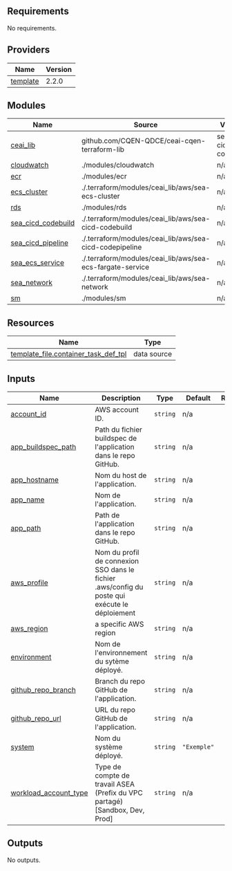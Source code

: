 <!-- BEGIN_TF_DOCS -->
## Requirements

No requirements.

## Providers

| Name | Version |
|------|---------|
| <a name="provider_template"></a> [template](#provider\_template) | 2.2.0 |

## Modules

| Name | Source | Version |
|------|--------|---------|
| <a name="module_ceai_lib"></a> [ceai\_lib](#module\_ceai\_lib) | github.com/CQEN-QDCE/ceai-cqen-terraform-lib | sea-cicd-codebuild |
| <a name="module_cloudwatch"></a> [cloudwatch](#module\_cloudwatch) | ./modules/cloudwatch | n/a |
| <a name="module_ecr"></a> [ecr](#module\_ecr) | ./modules/ecr | n/a |
| <a name="module_ecs_cluster"></a> [ecs\_cluster](#module\_ecs\_cluster) | ./.terraform/modules/ceai_lib/aws/sea-ecs-cluster | n/a |
| <a name="module_rds"></a> [rds](#module\_rds) | ./modules/rds | n/a |
| <a name="module_sea_cicd_codebuild"></a> [sea\_cicd\_codebuild](#module\_sea\_cicd\_codebuild) | ./.terraform/modules/ceai_lib/aws/sea-cicd-codebuild | n/a |
| <a name="module_sea_cicd_pipeline"></a> [sea\_cicd\_pipeline](#module\_sea\_cicd\_pipeline) | ./.terraform/modules/ceai_lib/aws/sea-cicd-codepipeline | n/a |
| <a name="module_sea_ecs_service"></a> [sea\_ecs\_service](#module\_sea\_ecs\_service) | ./.terraform/modules/ceai_lib/aws/sea-ecs-fargate-service | n/a |
| <a name="module_sea_network"></a> [sea\_network](#module\_sea\_network) | ./.terraform/modules/ceai_lib/aws/sea-network | n/a |
| <a name="module_sm"></a> [sm](#module\_sm) | ./modules/sm | n/a |

## Resources

| Name | Type |
|------|------|
| [template_file.container_task_def_tpl](https://registry.terraform.io/providers/hashicorp/template/latest/docs/data-sources/file) | data source |

## Inputs

| Name | Description | Type | Default | Required |
|------|-------------|------|---------|:--------:|
| <a name="input_account_id"></a> [account\_id](#input\_account\_id) | AWS account ID. | `string` | n/a | yes |
| <a name="input_app_buildspec_path"></a> [app\_buildspec\_path](#input\_app\_buildspec\_path) | Path du fichier buildspec de l'application dans le repo GitHub. | `string` | n/a | yes |
| <a name="input_app_hostname"></a> [app\_hostname](#input\_app\_hostname) | Nom du host de l'application. | `string` | n/a | yes |
| <a name="input_app_name"></a> [app\_name](#input\_app\_name) | Nom de l'application. | `string` | n/a | yes |
| <a name="input_app_path"></a> [app\_path](#input\_app\_path) | Path de l'application dans le repo GitHub. | `string` | n/a | yes |
| <a name="input_aws_profile"></a> [aws\_profile](#input\_aws\_profile) | Nom du profil de connexion SSO dans le fichier .aws/config du poste qui exécute le déploiement | `string` | n/a | yes |
| <a name="input_aws_region"></a> [aws\_region](#input\_aws\_region) | a specific AWS region | `string` | n/a | yes |
| <a name="input_environment"></a> [environment](#input\_environment) | Nom de l'environnement du sytème déployé. | `string` | n/a | yes |
| <a name="input_github_repo_branch"></a> [github\_repo\_branch](#input\_github\_repo\_branch) | Branch du repo GitHub de l'application. | `string` | n/a | yes |
| <a name="input_github_repo_url"></a> [github\_repo\_url](#input\_github\_repo\_url) | URL du repo GitHub de l'application. | `string` | n/a | yes |
| <a name="input_system"></a> [system](#input\_system) | Nom du système déployé. | `string` | `"Exemple"` | no |
| <a name="input_workload_account_type"></a> [workload\_account\_type](#input\_workload\_account\_type) | Type de compte de travail ASEA (Prefix du VPC partagé) [Sandbox, Dev, Prod] | `string` | n/a | yes |

## Outputs

No outputs.
<!-- END_TF_DOCS -->